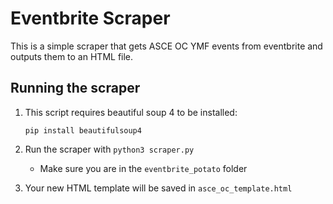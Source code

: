 # Eventbrite Scraper
This is a simple scraper that gets ASCE OC YMF events from eventbrite and outputs them to an HTML file.
## Running the scraper
1. This script requires beautiful soup 4 to be installed:

    `pip install beautifulsoup4`
2. Run the scraper with `python3 scraper.py`
    
    - Make sure you are in the `eventbrite_potato` folder
3. Your new HTML template will be saved in `asce_oc_template.html`